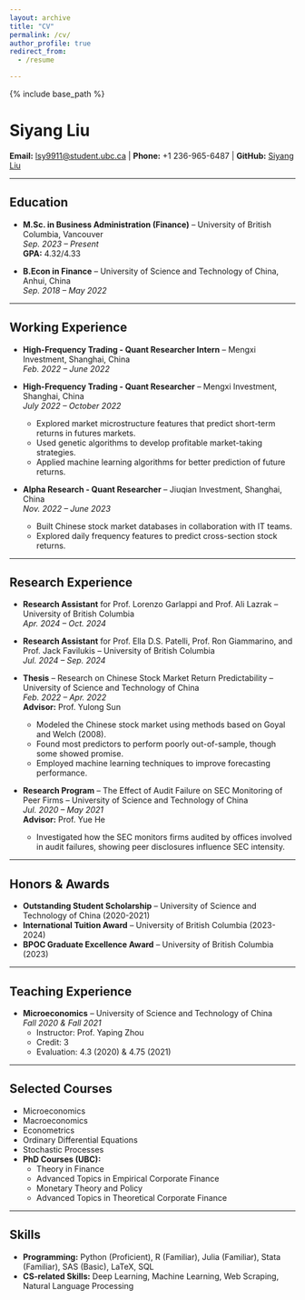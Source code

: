 ```yaml
---
layout: archive
title: "CV"
permalink: /cv/
author_profile: true
redirect_from:
  - /resume

---
```


{% include base_path %}

# Siyang Liu

**Email:** lsy9911@student.ubc.ca | **Phone:** +1 236-965-6487 | **GitHub:** [Siyang Liu](https://github.com/lsy617004926)

---

## Education

- **M.Sc. in Business Administration (Finance)** – University of British Columbia, Vancouver  
  *Sep. 2023 – Present*  
  **GPA:** 4.32/4.33

- **B.Econ in Finance** – University of Science and Technology of China, Anhui, China  
  *Sep. 2018 – May 2022*  

---

## Working Experience

- **High-Frequency Trading - Quant Researcher Intern** – Mengxi Investment, Shanghai, China  
  *Feb. 2022 – June 2022*

- **High-Frequency Trading - Quant Researcher** – Mengxi Investment, Shanghai, China  
  *July 2022 – October 2022*  
  - Explored market microstructure features that predict short-term returns in futures markets.
  - Used genetic algorithms to develop profitable market-taking strategies.
  - Applied machine learning algorithms for better prediction of future returns.

- **Alpha Research - Quant Researcher** – Jiuqian Investment, Shanghai, China  
  *Nov. 2022 – June 2023*  
  - Built Chinese stock market databases in collaboration with IT teams.
  - Explored daily frequency features to predict cross-section stock returns.

---

## Research Experience

- **Research Assistant** for Prof. Lorenzo Garlappi and Prof. Ali Lazrak – University of British Columbia  
  *Apr. 2024 – Oct. 2024*

- **Research Assistant** for Prof. Ella D.S. Patelli, Prof. Ron Giammarino, and Prof. Jack Favilukis – University of British Columbia  
  *Jul. 2024 – Sep. 2024*

- **Thesis** – Research on Chinese Stock Market Return Predictability – University of Science and Technology of China  
  *Feb. 2022 – Apr. 2022*  
  **Advisor:** Prof. Yulong Sun  
  - Modeled the Chinese stock market using methods based on Goyal and Welch (2008).
  - Found most predictors to perform poorly out-of-sample, though some showed promise.
  - Employed machine learning techniques to improve forecasting performance.

- **Research Program** – The Effect of Audit Failure on SEC Monitoring of Peer Firms – University of Science and Technology of China  
  *Jul. 2020 – May 2021*  
  **Advisor:** Prof. Yue He  
  - Investigated how the SEC monitors firms audited by offices involved in audit failures, showing peer disclosures influence SEC intensity.

---

## Honors & Awards

- **Outstanding Student Scholarship** – University of Science and Technology of China (2020-2021)
- **International Tuition Award** – University of British Columbia (2023-2024)
- **BPOC Graduate Excellence Award** – University of British Columbia (2023)

---

## Teaching Experience

- **Microeconomics** – University of Science and Technology of China  
  *Fall 2020 & Fall 2021*  
  - Instructor: Prof. Yaping Zhou  
  - Credit: 3  
  - Evaluation: 4.3 (2020) & 4.75 (2021)

---

## Selected Courses

- Microeconomics
- Macroeconomics
- Econometrics
- Ordinary Differential Equations
- Stochastic Processes
- **PhD Courses (UBC):**  
  - Theory in Finance  
  - Advanced Topics in Empirical Corporate Finance  
  - Monetary Theory and Policy  
  - Advanced Topics in Theoretical Corporate Finance  

---

## Skills

- **Programming:** Python (Proficient), R (Familiar), Julia (Familiar), Stata (Familiar), SAS (Basic), LaTeX, SQL
- **CS-related Skills:** Deep Learning, Machine Learning, Web Scraping, Natural Language Processing

